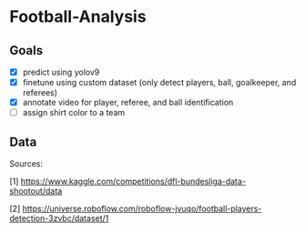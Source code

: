# Football-Analysis

## Goals

- [x] predict using yolov9
- [x] finetune using custom dataset (only detect players, ball, goalkeeper, and referees)
- [x] annotate video for player, referee, and ball identification
- [ ] assign shirt color to a team

## Data
Sources: 

[1] https://www.kaggle.com/competitions/dfl-bundesliga-data-shootout/data

[2] https://universe.roboflow.com/roboflow-jvuqo/football-players-detection-3zvbc/dataset/1